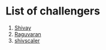# List of challengers
1. [Shivay](https://github.com/shivaylamba)
2. [Raguvaran](https://github.com/nullr4pt0r)
3. [shivscaler](http://github.com/shivscaler)
